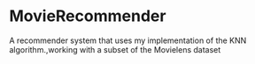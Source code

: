 # MovieRecommender
 A recommender system that uses my implementation of the KNN algorithm.,working with a subset of the Movielens dataset
